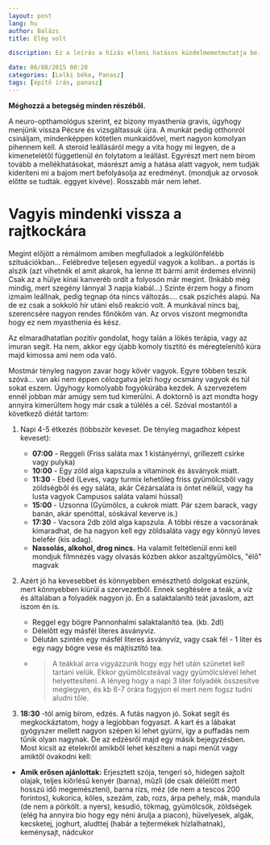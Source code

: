 ```yaml
---
layout: post
lang: hu
author: Balázs
title: Elég volt

discription: Ez a leírás a hízás elleni hatásos küzdelmemetmutatja be.

date: 06/08/2015 00:28
categories: [Lelki béke, Panasz]
tags: [építő írás, panasz]
---
```

**Méghozzá a betegség minden részéből.**

A neuro-opthamológus szerint, ez bizony myasthenia gravis, úgyhogy menjünk vissza Pécsre és vizsgáltassuk újra. A munkát pedig otthonról csináljam, mindenképpen kötetlen munkaidővel, mert nagyon komolyan pihennem kell. A steroid leállásáról megy a vita hogy mi legyen, de a kimenetelétől függetlenül én folytatom a leállást. Egyrészt mert nem bírom tovább a mellékhatásokat, másrészt amíg a hatása alatt vagyok, nem tudják kideríteni mi a bajom mert befolyásolja az eredményt. (mondjuk az orvosok előtte se tudták. eggyet kivéve). Rosszabb már nem lehet.

# Vagyis mindenki vissza a rajtkockára

Megint előjött a rémálmom amiben megfulladok a legkülönfélébb szituációkban...
Felébredve teljesen egyedül vagyok a koliban..  a portás is alszik (azt vihetnék el amit akarok, ha lenne itt bármi amit érdemes elvinni)
Csak az a hülye kínai kanveréb ordít a folyosón már megint. (Inkább még mindig, mert szegény lánnyal 3 napja kiabál...)
Szinte érzem hogy a finom izmaim leállnak, pedig tegnap óta nincs változás.... csak pszichés alapú.
Na de ez csak a sokkoló hír utáni első reakció volt. A munkával nincs baj, szerencsére nagyon rendes főnököm van. Az orvos viszont megmondta hogy ez nem myasthenia és kész.

Az elmaradhatatlan pozitív gondolat, hogy talán a lökés terápia, vagy az imuran segít. Ha nem, akkor egy újabb komoly tisztító és méregtelenítő kúra majd kimossa ami nem oda való.

Mostmár tényleg nagyon zavar hogy kövér vagyok. Egyre többen teszik szóvá... van aki nem éppen célozgatva jelzi hogy ocsmány vagyok és túl sokat eszem. Úgyhogy komolyabb fogyókúrába kezdek. A szervezetem ennél jobban már amúgy sem tud kimerülni. A doktornő is azt mondta hogy annyira kimerültem hogy már csak a túlélés a cél. Szóval mostantól a következő diétát tartom:

1. Napi 4-5 étkezés (többször keveset. De tényleg magadhoz képest keveset):

    - **07:00** - Reggeli (Friss saláta max 1 kistányérnyi, grillezett csirke vagy pulyka)
    - **10:00** - Egy zöld alga kapszula a vitaminok és ásványok miatt.
    - **11:30** - Ebéd (Leves, vagy turmix lehetőleg friss gyümölcsből vagy zöldségből és egy saláta, akár Cézársaláta is öntet nélkül, vagy ha lusta vagyok Campusos saláta valami hússal)
    - **15:00** - Uzsonna (Gyümölcs, a cukrok miatt. Pár szem barack, vagy banán, akár spenóttal, sóskával keverve is.)
    - **17:30** - Vacsora 2db zöld alga kapszula. A többi része a vacsorának kimaradhat, de ha nagyon kell egy zöldsaláta vagy egy könnyű leves belefér (kis adag).
    - **Nassolás, alkohol, drog nincs.** Ha valamit feltétlenül enni kell mondjuk filmnézés vagy olvasás közben akkor aszaltgyümölcs, "élő" magvak

2. Azért jó ha kevesebbet és könnyebben emészthető dolgokat eszünk, mert könnyebben kiürül a szervezetből. Ennek segítésére a teák, a víz és általában a folyadék nagyon jó. Én a salaktalanító teát javaslom, azt iszom én is.

    - Reggel egy bögre Pannonhalmi salaktalanító tea. (kb. 2dl)
    - Délelőtt egy másfél literes ásványvíz.
    - Délután szintén egy másfél literes ásványvíz, vagy csak fél - 1 liter és egy nagy bögre vese és májtisztító tea.
    - > A teákkal arra vigyázzunk hogy egy hét után szünetet kell tartani velük. Ekkor gyümölcsteával vagy gyümölcslével lehet helyettesíteni. A lényeg hogy a napi 3 liter folyadék összesítve meglegyen, és kb 6-7 órára fogyjon el mert nem fogsz tudni aludni tőle.
3. **18:30** -tól amíg bírom, edzés.
A futás nagyon jó. Sokat segít és megkockáztatom, hogy a legjobban fogyaszt.
A kart és a lábakat gyógyszer mellett nagyon szépen ki lehet gyúrni, így a puffadás nem tűnik olyan nagynak.
De az edzésről majd egy másik bejegyzésben.
Most kicsit az ételekről amikből lehet készíteni a napi menüt vagy amiktől óvakodni kell:

- **Amik erősen ajánlottak:** Erjesztett szója, tengeri só, hidegen sajtolt olajak, teljes kiőrlésű kenyér (barna), műzli (de csak délelőtt mert hosszú idő megemészteni), barna rízs, méz (de nem a tescos 200 forintos), kukorica, köles, szezám, zab, rozs, árpa pehely, mák, mandula (de nem a pörkölt. a nyers), kesudió, tökmag, gyümölcsök, zöldségek (elég ha annyira bio hogy egy néni árulja a piacon), hüvelyesek, algák, kecsketej, joghurt, aludttej (habár a tejtermékek hízlalhatnak), keménysajt, nádcukor